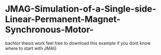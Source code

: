 # JMAG-Simulation-of-a-Single-side-Linear-Permanent-Magnet-Synchronous-Motor-
bachlor thesis work
feel free to download this example if you dont know where to start with JMAG
